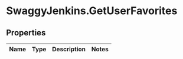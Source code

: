 # SwaggyJenkins.GetUserFavorites

## Properties
Name | Type | Description | Notes
------------ | ------------- | ------------- | -------------


